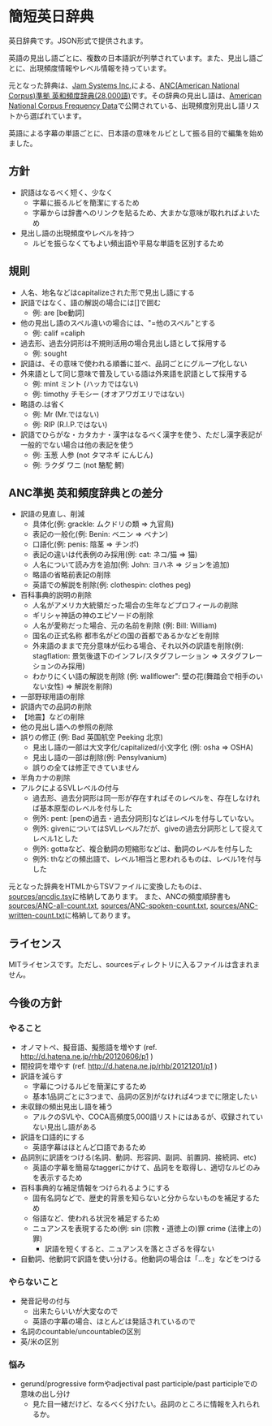 # 簡短英日辞典

英日辞典です。JSON形式で提供されます。

英語の見出し語ごとに、複数の日本語訳が列挙されています。また、見出し語ごとに、出現頻度情報やレベル情報を持っています。

元となった辞典は、[Jam Systems Inc.](http://www.jamsystem.com/index.html)による、[ANC(American National Corpus)準拠 英和頻度辞典(28,000語)](http://www.jamsystem.com/ancdicfreq.html)です。その辞典の見出し語は、[American National Corpus Frequency Data](http://www.anc.org/data/anc-second-release/frequency-data/)で公開されている、出現頻度別見出し語リストから選ばれています。

英語による字幕の単語ごとに、日本語の意味をルビとして振る目的で編集を始めました。

## 方針

- 訳語はなるべく短く、少なく
  - 字幕に振るルビを簡潔にするため
  - 字幕からは辞書へのリンクを貼るため、大まかな意味が取れればよいため
- 見出し語の出現頻度やレベルを持つ
  - ルビを振らなくてもよい頻出語や平易な単語を区別するため

## 規則

- 人名、地名などはcapitalizeされた形で見出し語にする
- 訳語ではなく、語の解説の場合には[]で囲む
  - 例: are [be動詞]
- 他の見出し語のスペル違いの場合には、"=他のスペル"とする
  - 例: calif =caliph
- 過去形、過去分詞形は不規則活用の場合見出し語として採用する
  - 例: sought
- 訳語は、その意味で使われる順番に並べ、品詞ごとにグループ化しない
- 外来語として同じ意味で普及している語は外来語を訳語として採用する
  - 例: mint ミント (ハッカではない)
  - 例: timothy チモシー (オオアワガエリではない)
- 略語の.は省く
  - 例: Mr (Mr.ではない)
  - 例: RIP (R.I.P.ではない)
- 訳語でひらがな・カタカナ・漢字はなるべく漢字を使う、ただし漢字表記が一般的でない場合は他の表記を使う
  - 例: 玉葱 人参 (not タマネギ にんじん)
  - 例: ラクダ ワニ (not 駱駝 鰐)

## ANC準拠 英和頻度辞典との差分

- 訳語の見直し、削減
  - 具体化(例: grackle: ムクドリの類 => 九官鳥)
  - 表記の一般化(例: Benin: ベニン => ベナン)
  - 口語化(例: penis: 陰茎 => チンポ)
  - 表記の違いは代表例のみ採用(例: cat: ネコ/猫 => 猫)
  - 人名について読み方を追加(例: John: ヨハネ => ジョンを追加)
  - 略語の省略前表記の削除
  - 英語での解説を削除(例: clothespin: clothes peg)
- 百科事典的説明の削除
  - 人名がアメリカ大統領だった場合の生年などプロフィールの削除
  - ギリシャ神話の神のエピソードの削除
  - 人名が愛称だった場合、元の名前を削除 (例: Bill: William)
  - 国名の正式名称 都市名がどの国の首都であるかなどを削除
  - 外来語のままで充分意味が伝わる場合、それ以外の訳語を削除(例: stagflation: 景気後退下のインフレ/スタグフレーション => スタグフレーションのみ採用)
  - わかりにくい語の解説を削除 (例: wallflower": 壁の花(舞踏会で相手のいない女性) => 解説を削除)
- 一部野球用語の削除
- 訳語内での品詞の削除
- 【地震】などの削除
- 他の見出し語への参照の削除
- 誤りの修正 (例: Bad 英国航空 Peeking 北京)
  - 見出し語の一部は大文字化/capitalized/小文字化 (例: osha => OSHA)
  - 見出し語の一部は削除(例: Pensylvanium)
  - 誤りの全ては修正できていません
- 半角カナの削除
- アルクによるSVLレベルの付与
  - 過去形、過去分詞形は同一形が存在すればそのレベルを、存在しなければ基本原型のレベルを付与した
  - 例外: pent: [penの過去・過去分詞形]などはレベルを付与していない。
  - 例外: givenについてはSVLレベル7だが、giveの過去分詞形として捉えてレベル1とした
  - 例外: gottaなど、複合動詞の短縮形などは、動詞のレベルを付与した
  - 例外: thなどの頻出語で、レベル1相当と思われるものは、レベル1を付与した

元となった辞典をHTMLからTSVファイルに変換したものは、[sources/ancdic.tsv](sources/ancdic.tsv)に格納してあります。
また、ANCの頻度順辞書も[sources/ANC-all-count.txt](sources/ANC-all-count.txt), [sources/ANC-spoken-count.txt](sources/ANC-spoken-count.txt), [sources/ANC-written-count.txt](sources/ANC-written-count.txt)に格納してあります。

## ライセンス

MITライセンスです。ただし、sourcesディレクトリに入るファイルは含まれません。

## 今後の方針

### やること

- オノマトペ、擬音語、擬態語を増やす (ref. http://d.hatena.ne.jp/rhb/20120606/p1 )
- 間投詞を増やす (ref. http://d.hatena.ne.jp/rhb/20121201/p1 )
- 訳語を減らす
  - 字幕につけるルビを簡潔にするため
  - 基本1品詞ごとに3つまで、品詞の区別がなければ4つまでに限定したい
- 未収録の頻出見出し語を補う
  - アルクのSVLや、COCA高頻度5,000語リストにはあるが、収録されていない見出し語がある
- 訳語を口語的にする
  - 英語字幕はほとんど口語であるため
- 品詞別に訳語をつける(名詞、動詞、形容詞、副詞、前置詞、接続詞、etc)
  - 英語の字幕を簡易なtaggerにかけて、品詞をを取得し、適切なルビのみを表示するため
- 百科事典的な補足情報をつけられるようにする
  - 固有名詞などで、歴史的背景を知らないと分からないものを補足するため
  - 俗語など、使われる状況を補足するため
  - ニュアンスを表現するため(例: sin (宗教・道徳上の)罪 crime (法律上の)罪)
    - 訳語を短くすると、ニュアンスを落とさざるを得ない
- 自動詞、他動詞で訳語を使い分ける。他動詞の場合は「…を」などをつける

### やらないこと

- 発音記号の付与
  - 出来たらいいが大変なので
  - 英語の字幕の場合、ほとんどは発話されているので
- 名詞のcountable/uncountableの区別
- 英/米の区別

### 悩み

- gerund/progressive formやadjectival past participle/past participleでの意味の出し分け
  - 見た目一緒だけど、なるべく分けたい。品詞のところに情報を入れられるか。
